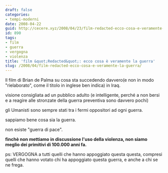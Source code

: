 ```yaml
---
draft: false
categories:
- tempi-moderni
date: 2008-04-22
guid: http://cecere.xyz/2008/04/23/film-redacted-ecco-cosa-e-veramente-la-guerra/
id: 890
tags:
- film
- guerra
- vergogna
- violenza
title: 'film &quot;Redacted&quot;: ecco cosa è veramente la guerra'
slug: /2008/04/film-redacted-ecco-cosa-e-veramente-la-guerra/
---
```


Il film di Brian de Palma su cosa sta succedendo davvero(e non in modo "rielaborato", come il titolo in inglese ben indica) in Iraq.

visione consigliata ad un pubblico adulto (e intelligente, perché a non bersi e a reagire alle stronzate della guerra preventiva sono davvero pochi)

gli Umanisti sono sempre stati tra i fermi oppositori ad ogni guerra.
  
sappiamo bene cosa sia la guerra.
  
non esiste "guerra di pace".
  
**finchè non mettiamo in discussione l'uso della violenza, non siamo meglio dei primitivi di 100.000 anni fa.**

ps: VERGOGNA a tutti quelli che hanno appoggiato questa questa, compresi quelli che hanno votato chi ha appoggiato questa guerra, e anche a chi se ne frega.